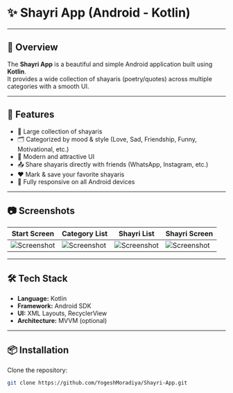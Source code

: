 # ✨ Shayri App (Android - Kotlin)

---

## 🌟 Overview  
The **Shayri App** is a beautiful and simple Android application built using **Kotlin**.  
It provides a wide collection of shayaris (poetry/quotes) across multiple categories with a smooth UI.  

---

## 🚀 Features  
- 📖 Large collection of shayaris  
- 🗂️ Categorized by mood & style (Love, Sad, Friendship, Funny, Motivational, etc.)  
- 🎨 Modern and attractive UI  
- 📤 Share shayaris directly with friends (WhatsApp, Instagram, etc.)  
- ❤️ Mark & save your favorite shayaris  
- 📱 Fully responsive on all Android devices  

---

## 📷 Screenshots  

| Start Screen | Category List | Shayri List | Shayri Screen |
|-----------------|-------------|---------------|--------------|
| ![Screenshot](https://github.com/YogeshMoradiya/Shayri-App/assets/129665472/c169cdc3-6862-4f7f-9ccf-3ac90c3e4548) | ![Screenshot](https://github.com/YogeshMoradiya/Shayri-App/assets/129665472/ca3ac0db-5a0f-4c74-81e9-12f85ac37df6) | ![Screenshot](https://github.com/YogeshMoradiya/Shayri-App/assets/129665472/9606d850-2ed8-4db6-85cb-9a9dd881120f) | ![Screenshot](https://github.com/YogeshMoradiya/Shayri-App/assets/129665472/3f5dc50a-d5c3-456e-aa26-a8e613bd6450) |  

---

## 🛠️ Tech Stack  
- **Language:** Kotlin  
- **Framework:** Android SDK  
- **UI:** XML Layouts, RecyclerView  
- **Architecture:** MVVM (optional)  

---

## 📦 Installation  

Clone the repository:  
```bash
git clone https://github.com/YogeshMoradiya/Shayri-App.git

